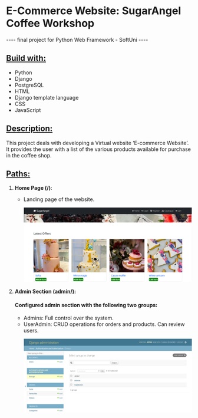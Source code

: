 # E-Commerce Website: SugarAngel Coffee Workshop 
<p>---- final project for Python Web Framework - SoftUni ----</p>

## <ins>Build with:<ins>
- Python
- Django
- PostgreSQL
- HTML
- Django template language
- CSS
- JavaScript


## <ins>Description:</ins>
<p>This project deals with developing a Virtual website ‘E-commerce Website’. It provides the user with a list of the various products available for purchase in the coffee shop.</p>

## <ins>Paths:</ins>
  
1. <b>Home Page (/)</b>:
    - <p>Landing page of the website.</p>
      <p><img src="./SugarAngel_homepage.png" alt="SugarAngel-home" width="600px"></p>

2. <b>Admin Section (admin/):</b>
   #### Configured admin section with the following two groups:
   - Admins: Full control over the system. 
   - UserAdmin: CRUD operations for orders and products. Can review users.
     <p><img src="./admin.png" alt="ctrs-admin" width="600px">
      
